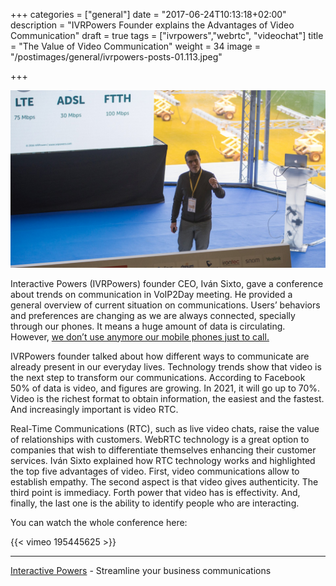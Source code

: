 +++
categories = ["general"]
date = "2017-06-24T10:13:18+02:00"
description = "IVRPowers Founder explains the Advantages of Video Communication"
draft = true
tags = ["ivrpowers","webrtc", "videochat"]
title = "The Value of Video Communication"
weight = 34
image = "/postimages/general/ivrpowers-posts-01.113.jpeg"

+++

![Iván Sixto during conference](/postimages/general/ivrpowers-posts-01.108.jpeg)


Interactive Powers (IVRPowers) founder CEO, Iván Sixto, gave a conference about trends on communication in VoIP2Day meeting. He provided a general overview of current situation on communications. Users’ behaviors and preferences are changing as we are always connected, specially through our phones. It means a huge amount of data is circulating. However, [we don’t use anymore our mobile phones just to call.](https://www.theguardian.com/news/datablog/2015/sep/08/one-in-four-uk-smartphone-weekly-phone-calls)

IVRPowers founder talked about how different ways to communicate are already present in our everyday lives. Technology trends show that video is the next step to transform our communications. According to Facebook 50% of data is video, and figures are growing. In 2021, it will go up to 70%. Video is the richest format to obtain information, the easiest and the fastest. And increasingly important is video RTC. 

Real-Time Communications (RTC), such as live video chats, raise the value of relationships with customers. WebRTC technology is a great option to companies that wish to differentiate themselves enhancing their customer services. Iván Sixto explained how RTC technology works and highlighted the top five advantages of video. First, video communications allow to establish empathy. The second aspect is that video gives authenticity. The third point is immediacy. Forth power that video has is effectivity. And, finally, the last one is the ability to identify people who are interacting. 

You can watch the whole conference here:

{{< vimeo 195445625 >}}

---
[Interactive Powers](http://www.ivrpowers.com/) - Streamline your business communications




